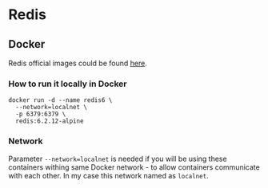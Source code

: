 Redis
=

## Docker

Redis official images could be found [here](https://hub.docker.com/_/redis).

### How to run it locally in Docker

```shell
docker run -d --name redis6 \
  --network=localnet \
  -p 6379:6379 \
  redis:6.2.12-alpine
```

### Network

Parameter `--network=localnet` is needed if you will be using these containers withing same Docker network - to allow
containers communicate with each other. In my case this network named as `localnet`.
